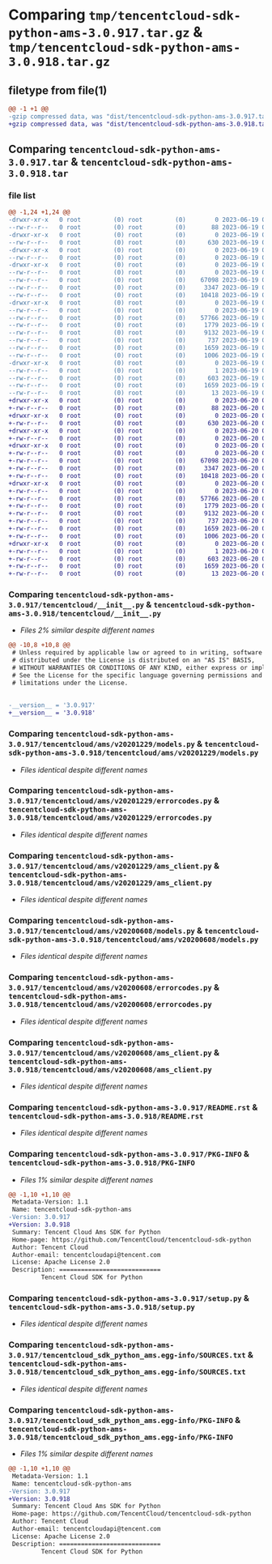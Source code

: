 # Comparing `tmp/tencentcloud-sdk-python-ams-3.0.917.tar.gz` & `tmp/tencentcloud-sdk-python-ams-3.0.918.tar.gz`

## filetype from file(1)

```diff
@@ -1 +1 @@
-gzip compressed data, was "dist/tencentcloud-sdk-python-ams-3.0.917.tar", last modified: Mon Jun 19 00:17:01 2023, max compression
+gzip compressed data, was "dist/tencentcloud-sdk-python-ams-3.0.918.tar", last modified: Tue Jun 20 02:32:13 2023, max compression
```

## Comparing `tencentcloud-sdk-python-ams-3.0.917.tar` & `tencentcloud-sdk-python-ams-3.0.918.tar`

### file list

```diff
@@ -1,24 +1,24 @@
-drwxr-xr-x   0 root         (0) root         (0)        0 2023-06-19 00:17:01.000000 tencentcloud-sdk-python-ams-3.0.917/
--rw-r--r--   0 root         (0) root         (0)       88 2023-06-19 00:17:01.000000 tencentcloud-sdk-python-ams-3.0.917/setup.cfg
-drwxr-xr-x   0 root         (0) root         (0)        0 2023-06-19 00:17:01.000000 tencentcloud-sdk-python-ams-3.0.917/tencentcloud/
--rw-r--r--   0 root         (0) root         (0)      630 2023-06-19 00:17:01.000000 tencentcloud-sdk-python-ams-3.0.917/tencentcloud/__init__.py
-drwxr-xr-x   0 root         (0) root         (0)        0 2023-06-19 00:17:01.000000 tencentcloud-sdk-python-ams-3.0.917/tencentcloud/ams/
--rw-r--r--   0 root         (0) root         (0)        0 2023-06-19 00:17:01.000000 tencentcloud-sdk-python-ams-3.0.917/tencentcloud/ams/__init__.py
-drwxr-xr-x   0 root         (0) root         (0)        0 2023-06-19 00:17:01.000000 tencentcloud-sdk-python-ams-3.0.917/tencentcloud/ams/v20201229/
--rw-r--r--   0 root         (0) root         (0)        0 2023-06-19 00:17:01.000000 tencentcloud-sdk-python-ams-3.0.917/tencentcloud/ams/v20201229/__init__.py
--rw-r--r--   0 root         (0) root         (0)    67098 2023-06-19 00:17:01.000000 tencentcloud-sdk-python-ams-3.0.917/tencentcloud/ams/v20201229/models.py
--rw-r--r--   0 root         (0) root         (0)     3347 2023-06-19 00:17:01.000000 tencentcloud-sdk-python-ams-3.0.917/tencentcloud/ams/v20201229/errorcodes.py
--rw-r--r--   0 root         (0) root         (0)    10418 2023-06-19 00:17:01.000000 tencentcloud-sdk-python-ams-3.0.917/tencentcloud/ams/v20201229/ams_client.py
-drwxr-xr-x   0 root         (0) root         (0)        0 2023-06-19 00:17:01.000000 tencentcloud-sdk-python-ams-3.0.917/tencentcloud/ams/v20200608/
--rw-r--r--   0 root         (0) root         (0)        0 2023-06-19 00:17:01.000000 tencentcloud-sdk-python-ams-3.0.917/tencentcloud/ams/v20200608/__init__.py
--rw-r--r--   0 root         (0) root         (0)    57766 2023-06-19 00:17:01.000000 tencentcloud-sdk-python-ams-3.0.917/tencentcloud/ams/v20200608/models.py
--rw-r--r--   0 root         (0) root         (0)     1779 2023-06-19 00:17:01.000000 tencentcloud-sdk-python-ams-3.0.917/tencentcloud/ams/v20200608/errorcodes.py
--rw-r--r--   0 root         (0) root         (0)     9132 2023-06-19 00:17:01.000000 tencentcloud-sdk-python-ams-3.0.917/tencentcloud/ams/v20200608/ams_client.py
--rw-r--r--   0 root         (0) root         (0)      737 2023-06-19 00:17:01.000000 tencentcloud-sdk-python-ams-3.0.917/README.rst
--rw-r--r--   0 root         (0) root         (0)     1659 2023-06-19 00:17:01.000000 tencentcloud-sdk-python-ams-3.0.917/PKG-INFO
--rw-r--r--   0 root         (0) root         (0)     1006 2023-06-19 00:17:01.000000 tencentcloud-sdk-python-ams-3.0.917/setup.py
-drwxr-xr-x   0 root         (0) root         (0)        0 2023-06-19 00:17:01.000000 tencentcloud-sdk-python-ams-3.0.917/tencentcloud_sdk_python_ams.egg-info/
--rw-r--r--   0 root         (0) root         (0)        1 2023-06-19 00:17:01.000000 tencentcloud-sdk-python-ams-3.0.917/tencentcloud_sdk_python_ams.egg-info/dependency_links.txt
--rw-r--r--   0 root         (0) root         (0)      603 2023-06-19 00:17:01.000000 tencentcloud-sdk-python-ams-3.0.917/tencentcloud_sdk_python_ams.egg-info/SOURCES.txt
--rw-r--r--   0 root         (0) root         (0)     1659 2023-06-19 00:17:01.000000 tencentcloud-sdk-python-ams-3.0.917/tencentcloud_sdk_python_ams.egg-info/PKG-INFO
--rw-r--r--   0 root         (0) root         (0)       13 2023-06-19 00:17:01.000000 tencentcloud-sdk-python-ams-3.0.917/tencentcloud_sdk_python_ams.egg-info/top_level.txt
+drwxr-xr-x   0 root         (0) root         (0)        0 2023-06-20 02:32:13.000000 tencentcloud-sdk-python-ams-3.0.918/
+-rw-r--r--   0 root         (0) root         (0)       88 2023-06-20 02:32:13.000000 tencentcloud-sdk-python-ams-3.0.918/setup.cfg
+drwxr-xr-x   0 root         (0) root         (0)        0 2023-06-20 02:32:13.000000 tencentcloud-sdk-python-ams-3.0.918/tencentcloud/
+-rw-r--r--   0 root         (0) root         (0)      630 2023-06-20 02:32:13.000000 tencentcloud-sdk-python-ams-3.0.918/tencentcloud/__init__.py
+drwxr-xr-x   0 root         (0) root         (0)        0 2023-06-20 02:32:13.000000 tencentcloud-sdk-python-ams-3.0.918/tencentcloud/ams/
+-rw-r--r--   0 root         (0) root         (0)        0 2023-06-20 02:32:13.000000 tencentcloud-sdk-python-ams-3.0.918/tencentcloud/ams/__init__.py
+drwxr-xr-x   0 root         (0) root         (0)        0 2023-06-20 02:32:13.000000 tencentcloud-sdk-python-ams-3.0.918/tencentcloud/ams/v20201229/
+-rw-r--r--   0 root         (0) root         (0)        0 2023-06-20 02:32:13.000000 tencentcloud-sdk-python-ams-3.0.918/tencentcloud/ams/v20201229/__init__.py
+-rw-r--r--   0 root         (0) root         (0)    67098 2023-06-20 02:32:13.000000 tencentcloud-sdk-python-ams-3.0.918/tencentcloud/ams/v20201229/models.py
+-rw-r--r--   0 root         (0) root         (0)     3347 2023-06-20 02:32:13.000000 tencentcloud-sdk-python-ams-3.0.918/tencentcloud/ams/v20201229/errorcodes.py
+-rw-r--r--   0 root         (0) root         (0)    10418 2023-06-20 02:32:13.000000 tencentcloud-sdk-python-ams-3.0.918/tencentcloud/ams/v20201229/ams_client.py
+drwxr-xr-x   0 root         (0) root         (0)        0 2023-06-20 02:32:13.000000 tencentcloud-sdk-python-ams-3.0.918/tencentcloud/ams/v20200608/
+-rw-r--r--   0 root         (0) root         (0)        0 2023-06-20 02:32:13.000000 tencentcloud-sdk-python-ams-3.0.918/tencentcloud/ams/v20200608/__init__.py
+-rw-r--r--   0 root         (0) root         (0)    57766 2023-06-20 02:32:13.000000 tencentcloud-sdk-python-ams-3.0.918/tencentcloud/ams/v20200608/models.py
+-rw-r--r--   0 root         (0) root         (0)     1779 2023-06-20 02:32:13.000000 tencentcloud-sdk-python-ams-3.0.918/tencentcloud/ams/v20200608/errorcodes.py
+-rw-r--r--   0 root         (0) root         (0)     9132 2023-06-20 02:32:13.000000 tencentcloud-sdk-python-ams-3.0.918/tencentcloud/ams/v20200608/ams_client.py
+-rw-r--r--   0 root         (0) root         (0)      737 2023-06-20 02:32:13.000000 tencentcloud-sdk-python-ams-3.0.918/README.rst
+-rw-r--r--   0 root         (0) root         (0)     1659 2023-06-20 02:32:13.000000 tencentcloud-sdk-python-ams-3.0.918/PKG-INFO
+-rw-r--r--   0 root         (0) root         (0)     1006 2023-06-20 02:32:13.000000 tencentcloud-sdk-python-ams-3.0.918/setup.py
+drwxr-xr-x   0 root         (0) root         (0)        0 2023-06-20 02:32:13.000000 tencentcloud-sdk-python-ams-3.0.918/tencentcloud_sdk_python_ams.egg-info/
+-rw-r--r--   0 root         (0) root         (0)        1 2023-06-20 02:32:13.000000 tencentcloud-sdk-python-ams-3.0.918/tencentcloud_sdk_python_ams.egg-info/dependency_links.txt
+-rw-r--r--   0 root         (0) root         (0)      603 2023-06-20 02:32:13.000000 tencentcloud-sdk-python-ams-3.0.918/tencentcloud_sdk_python_ams.egg-info/SOURCES.txt
+-rw-r--r--   0 root         (0) root         (0)     1659 2023-06-20 02:32:13.000000 tencentcloud-sdk-python-ams-3.0.918/tencentcloud_sdk_python_ams.egg-info/PKG-INFO
+-rw-r--r--   0 root         (0) root         (0)       13 2023-06-20 02:32:13.000000 tencentcloud-sdk-python-ams-3.0.918/tencentcloud_sdk_python_ams.egg-info/top_level.txt
```

### Comparing `tencentcloud-sdk-python-ams-3.0.917/tencentcloud/__init__.py` & `tencentcloud-sdk-python-ams-3.0.918/tencentcloud/__init__.py`

 * *Files 2% similar despite different names*

```diff
@@ -10,8 +10,8 @@
 # Unless required by applicable law or agreed to in writing, software
 # distributed under the License is distributed on an "AS IS" BASIS,
 # WITHOUT WARRANTIES OR CONDITIONS OF ANY KIND, either express or implied.
 # See the License for the specific language governing permissions and
 # limitations under the License.
 
 
-__version__ = '3.0.917'
+__version__ = '3.0.918'
```

### Comparing `tencentcloud-sdk-python-ams-3.0.917/tencentcloud/ams/v20201229/models.py` & `tencentcloud-sdk-python-ams-3.0.918/tencentcloud/ams/v20201229/models.py`

 * *Files identical despite different names*

### Comparing `tencentcloud-sdk-python-ams-3.0.917/tencentcloud/ams/v20201229/errorcodes.py` & `tencentcloud-sdk-python-ams-3.0.918/tencentcloud/ams/v20201229/errorcodes.py`

 * *Files identical despite different names*

### Comparing `tencentcloud-sdk-python-ams-3.0.917/tencentcloud/ams/v20201229/ams_client.py` & `tencentcloud-sdk-python-ams-3.0.918/tencentcloud/ams/v20201229/ams_client.py`

 * *Files identical despite different names*

### Comparing `tencentcloud-sdk-python-ams-3.0.917/tencentcloud/ams/v20200608/models.py` & `tencentcloud-sdk-python-ams-3.0.918/tencentcloud/ams/v20200608/models.py`

 * *Files identical despite different names*

### Comparing `tencentcloud-sdk-python-ams-3.0.917/tencentcloud/ams/v20200608/errorcodes.py` & `tencentcloud-sdk-python-ams-3.0.918/tencentcloud/ams/v20200608/errorcodes.py`

 * *Files identical despite different names*

### Comparing `tencentcloud-sdk-python-ams-3.0.917/tencentcloud/ams/v20200608/ams_client.py` & `tencentcloud-sdk-python-ams-3.0.918/tencentcloud/ams/v20200608/ams_client.py`

 * *Files identical despite different names*

### Comparing `tencentcloud-sdk-python-ams-3.0.917/README.rst` & `tencentcloud-sdk-python-ams-3.0.918/README.rst`

 * *Files identical despite different names*

### Comparing `tencentcloud-sdk-python-ams-3.0.917/PKG-INFO` & `tencentcloud-sdk-python-ams-3.0.918/PKG-INFO`

 * *Files 1% similar despite different names*

```diff
@@ -1,10 +1,10 @@
 Metadata-Version: 1.1
 Name: tencentcloud-sdk-python-ams
-Version: 3.0.917
+Version: 3.0.918
 Summary: Tencent Cloud Ams SDK for Python
 Home-page: https://github.com/TencentCloud/tencentcloud-sdk-python
 Author: Tencent Cloud
 Author-email: tencentcloudapi@tencent.com
 License: Apache License 2.0
 Description: ============================
         Tencent Cloud SDK for Python
```

### Comparing `tencentcloud-sdk-python-ams-3.0.917/setup.py` & `tencentcloud-sdk-python-ams-3.0.918/setup.py`

 * *Files identical despite different names*

### Comparing `tencentcloud-sdk-python-ams-3.0.917/tencentcloud_sdk_python_ams.egg-info/SOURCES.txt` & `tencentcloud-sdk-python-ams-3.0.918/tencentcloud_sdk_python_ams.egg-info/SOURCES.txt`

 * *Files identical despite different names*

### Comparing `tencentcloud-sdk-python-ams-3.0.917/tencentcloud_sdk_python_ams.egg-info/PKG-INFO` & `tencentcloud-sdk-python-ams-3.0.918/tencentcloud_sdk_python_ams.egg-info/PKG-INFO`

 * *Files 1% similar despite different names*

```diff
@@ -1,10 +1,10 @@
 Metadata-Version: 1.1
 Name: tencentcloud-sdk-python-ams
-Version: 3.0.917
+Version: 3.0.918
 Summary: Tencent Cloud Ams SDK for Python
 Home-page: https://github.com/TencentCloud/tencentcloud-sdk-python
 Author: Tencent Cloud
 Author-email: tencentcloudapi@tencent.com
 License: Apache License 2.0
 Description: ============================
         Tencent Cloud SDK for Python
```

